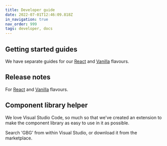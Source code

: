 ```yaml
---
title: Developer guide
date: 2022-07-01T12:46:09.818Z
in_navigation: true
nav_order: 999
tags: developer, docs
---
```

## Getting started guides

We have separate guides for our [React](https://darling-kataifi-e3972e.netlify.app/getting-started-react/) and [Vanilla](https://darling-kataifi-e3972e.netlify.app/getting-started-vanilla/) flavours.

## Release notes

For [React](https://darling-kataifi-e3972e.netlify.app/release-notes-react/) and [Vanilla](https://darling-kataifi-e3972e.netlify.app/release-notes-vanilla/) [](https://darling-kataifi-e3972e.netlify.app/release-notes-react/)flavours.

## Component library helper

We love Visual Studio Code, so much so that we've created an extension to make the component library as easy to use in it as possible.

Search 'GBG' from within Visual Studio, or download it from the marketplace.